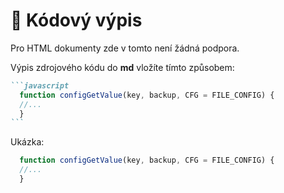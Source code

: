 # 🧾 Kódový výpis

Pro HTML dokumenty zde v tomto není žádná podpora.

Výpis zdrojového kódu do **md** vložíte tímto způsobem:

````markdown
```javascript
  function configGetValue(key, backup, CFG = FILE_CONFIG) {
  //...
  } 
```
````

Ukázka:

```javascript
  function configGetValue(key, backup, CFG = FILE_CONFIG) {
  //...
  } 
```
